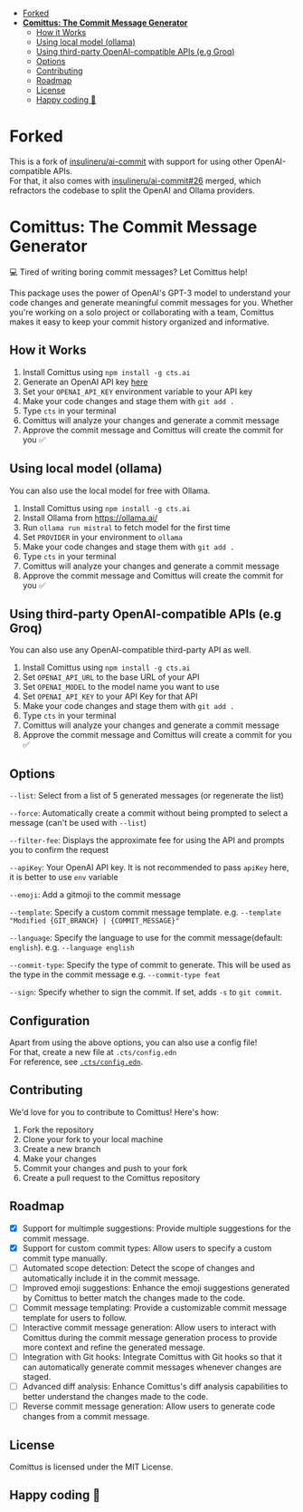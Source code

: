 <!--toc:start-->
- [Forked](#forked)
- [**Comittus: The Commit Message Generator**](#comittus-the-commit-message-generator)
  - [How it Works](#how-it-works)
  - [Using local model (ollama)](#using-local-model-ollama)
  - [Using third-party OpenAI-compatible APIs (e.g Groq)](#using-third-party-openai-compatible-apis-eg-groq)
  - [Options](#options)
  - [Contributing](#contributing)
  - [Roadmap](#roadmap)
  - [License](#license)
  - [Happy coding 🚀](#happy-coding-🚀)
<!--toc:end-->

# Forked
This is a fork of [insulineru/ai-commit](https://github.com/insulineru/ai-commit) with support for using other OpenAI-compatible APIs.  
For that, it also comes with [insulineru/ai-commit#26](https://github.com/insulineru/ai-commit/pull/26) merged, which refractors the codebase to split the OpenAI and Ollama providers.


# **Comittus: The Commit Message Generator**

💻 Tired of writing boring commit messages? Let Comittus help!

This package uses the power of OpenAI's GPT-3 model to understand your code changes and generate meaningful commit messages for you. Whether you're working on a solo project or collaborating with a team, Comittus makes it easy to keep your commit history organized and informative.

## How it Works
1. Install Comittus using `npm install -g cts.ai`
2. Generate an OpenAI API key [here](https://platform.openai.com/account/api-keys )
3. Set your `OPENAI_API_KEY` environment variable to your API key
4. Make your code changes and stage them with `git add .`
5. Type `cts` in your terminal
6. Comittus will analyze your changes and generate a commit message
7. Approve the commit message and Comittus will create the commit for you ✅

## Using local model (ollama)

You can also use the local model for free with Ollama.

1. Install Comittus using `npm install -g cts.ai`
2. Install Ollama from https://ollama.ai/
3. Run `ollama run mistral` to fetch model for the first time
4. Set `PROVIDER` in your environment to `ollama`
5. Make your code changes and stage them with `git add .`
6. Type `cts` in your terminal
7. Comittus will analyze your changes and generate a commit message
8. Approve the commit message and Comittus will create the commit for you ✅

## Using third-party OpenAI-compatible APIs (e.g Groq)

You can also use any OpenAI-compatible third-party API as well.

1. Install Comittus using `npm install -g cts.ai`
2. Set `OPENAI_API_URL` to the base URL of your API
3. Set `OPENAI_MODEL` to the model name you want to use
4. Set `OPENAI_API_KEY` to your API Key for that API
5. Make your code changes and stage them with `git add .`
6. Type `cts` in your terminal
7. Comittus will analyze your changes and generate a commit message
8. Approve the commit message and Comittus will create a commit for you ✅

## Options
`--list`: Select from a list of 5 generated messages (or regenerate the list)

`--force`: Automatically create a commit without being prompted to select a message (can't be used with `--list`)

`--filter-fee`: Displays the approximate fee for using the API and prompts you to confirm the request

`--apiKey`: Your OpenAI API key. It is not recommended to pass `apiKey` here, it is better to use `env` variable

`--emoji`: Add a gitmoji to the commit message

`--template`: Specify a custom commit message template. e.g. `--template "Modified {GIT_BRANCH} | {COMMIT_MESSAGE}"`

`--language`: Specify the language to use for the commit message(default: `english`). e.g. `--language english`

`--commit-type`: Specify the type of commit to generate. This will be used as the type in the commit message e.g. `--commit-type feat`

`--sign`: Specify whether to sign the commit. If set, adds `-s` to `git commit`.

## Configuration

Apart from using the above options, you can also use a config file!  
For that, create a new file at `.cts/config.edn`  
For reference, see [`.cts/config.edn`](./.cts/config.edn).

## Contributing
We'd love for you to contribute to Comittus! Here's how:

1. Fork the repository
2. Clone your fork to your local machine
3. Create a new branch
4. Make your changes
5. Commit your changes and push to your fork
6. Create a pull request to the Comittus repository

## Roadmap

- [x] Support for multimple suggestions: Provide multiple suggestions for the commit message.
- [x] Support for custom commit types: Allow users to specify a custom commit type manually.
- [ ] Automated scope detection: Detect the scope of changes and automatically include it in the commit message.
- [ ] Improved emoji suggestions: Enhance the emoji suggestions generated by Comittus to better match the changes made to the code.
- [ ] Commit message templating: Provide a customizable commit message template for users to follow.
- [ ] Interactive commit message generation: Allow users to interact with Comittus during the commit message generation process to provide more context and refine the generated message.
- [ ] Integration with Git hooks: Integrate Comittus with Git hooks so that it can automatically generate commit messages whenever changes are staged.
- [ ] Advanced diff analysis: Enhance Comittus's diff analysis capabilities to better understand the changes made to the code.
- [ ] Reverse commit message generation: Allow users to generate code changes from a commit message.

## License
Comittus is licensed under the MIT License.

## Happy coding 🚀
